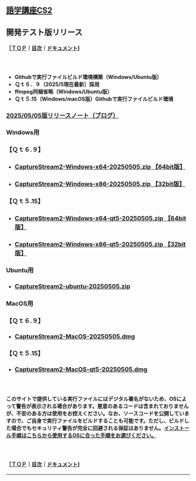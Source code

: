 ## [語学講座CS2](https://csreviser.github.io/CaptureStream2/) 
##  開発テスト版リリース　　
#### ［[ＴＯＰ](./)**｜**[目次](./#目次)**｜**[ドキュメント](./#ドキュメント-1)]
#### 　　　　　
* **Githubで実行ファイルビルド環境構築（Windows/Ubuntu版）** 
* **Ｑｔ６．９（2025/5現在最新）採用**
* **ffmpeg同梱省略（Windows/Ubuntu版）**   
* **Ｑｔ５.15（Windows/macOS版）Githubで実行ファイルビルド環境**

#### 
### [2025/05/05版リリースノート（ブログ）](https://csreviser.github.io/CS2-blog/2025/05/05/)
### Windows用
### 【Ｑｔ６.９】
* ### **[CaptureStream2-Windows-x64-20250505.zip 【64bit版】](https://github.com/CSReviser/cs2-builder/releases/download/20250505/CaptureStream2-Windows-x64-20250505.zip)**
* ### **[CaptureStream2-Windows-x86-20250505.zip 【32bit版】](https://github.com/CSReviser/cs2-builder/releases/download/20250505/CaptureStream2-Windows-x86-20250505.zip)**
### 【Ｑｔ５.15】
* ### **[CaptureStream2-Windows-x64-qt5-20250505.zip 【64bit版】](https://github.com/CSReviser/cs2-builder/releases/download/20250505/CaptureStream2-Windows-x64-qt5-20250505.zip)**
* ### **[CaptureStream2-Windows-x86-qt5-20250505.zip 【32bit版】](https://github.com/CSReviser/cs2-builder/releases/download/20250505/CaptureStream2-Windows-x86-qt5-20250505.zip)**
##### 

### Ubuntu用
* ### **[CaptureStream2-ubuntu-20250505.zip](https://github.com/CSReviser/cs2-builder/releases/download/20250505/CaptureStream2-ubuntu-20250505.zip)**
  ##### 


### MacOS用 
### 【Ｑｔ６.９】
* ### **[CaptureStream2-MacOS-20250505.dmg](https://github.com/CSReviser/cs2-builder/releases/download/20250505/CaptureStream2-MacOS-20250505.dmg)**
### 【Ｑｔ５.15】
* ### **[CaptureStream2-MacOS-qt5-20250505.dmg](https://github.com/CSReviser/cs2-builder/releases/download/20250505/CaptureStream2-MacOS-qt5-20250505.dmg)**


#### 
#### 　　　　　
#### 
**このサイトで提供している実行ファイルにはデジタル署名がないため、OSによって警告が表示される場合があります。悪意のあるコードは含まれておりませんが、不安のある方は使用をお控えください。なお、ソースコードを公開していますので、ご自身で実行ファイルをビルドすることも可能です。ただし、ビルドした場合でもセキュリティ警告が完全に回避される保証はありません。[インストール手順はこちらから使用するOSに合った手順をお選びください。](./install)**      

#### 　　　　　
#### ［[ＴＯＰ](./)**｜**[目次](./#目次)**｜**[ドキュメント](./#ドキュメント-1)] 

*** 
 <link rel="shortcut icon" type="image/x-icon" href="https://avatars.githubusercontent.com/u/46049273?v=4">
 <meta name="twitter:image:src" content="https://avatars.githubusercontent.com/u/46049273?v=4">
